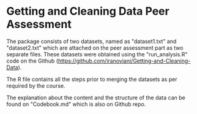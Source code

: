 Getting and Cleaning Data Peer Assessment
========================================================
The package consists of two datasets, named as "dataset1.txt" and "dataset2.txt" which are attached on the peer assessment part as two separate files. These datasets were obtained using the "run_analysis.R" code on the Github (https://github.com/iranoviani/Getting-and-Cleaning-Data).

The R file contains all the steps prior to merging the datasets as per required by the course.

The explanation about the content and the structure of the data can be found on "Codebook.md" which is also on Github repo.
